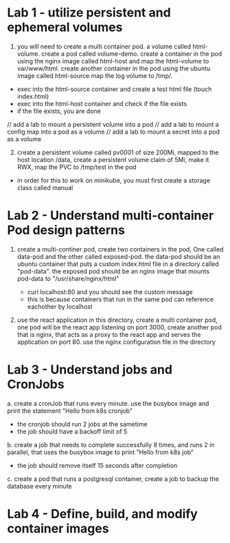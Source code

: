 # Lab 1 - utilize persistent and ephemeral volumes 
1. you will need to create a multi container pod. a volume called html-volume. create a pod called volume-demo. create a container in the pod using the nginx image called html-host and map the html-volume to var/www/html. create another container in the pod using the ubuntu image called html-source map the log volume to /tmp/.
  - exec into the html-source container and create a test html file (touch index.html)
  - exec into the html-host container and check if the file exists
  - if the file exists, you are done 

// add a lab to mount a persistent volume into a pod 
// add a lab to mount a config map into a pod as a volume
// add a lab to mount a secret into a pod as a volume

2. create a persistent volume called pv0001 of size 200Mi, mapped to the host location /data, create a persistent volume claim of 5Mi, make it RWX, map the PVC to /tmp/test in the pod
  - in order for this to work on minikube, you must first create a storage class called manual

# Lab 2 - Understand multi-container Pod design patterns 
1. create a multi-continer pod, create two containers in the pod, One called data-pod and the other called exposed-pod. the data-pod should be an ubuntu container that puts a custom index.html file in a directory called "pod-data". the exposed pod should be an nginx image that mounts pod-data to "/usr/share/nginx/html"
    - curl localhost:80 and you should see the custom message 
    - this is because containers that run in the same pod can reference eachother by localhost 


2. use the react application in this directory, create a multi container pod, one pod will be the react app listening on port 3000, create another pod that is nginx, that acts as a proxy to the react app and serves the application on port 80. use the nginx configuration file in the directory


# Lab 3 - Understand jobs and CronJobs 
a. create a cronJob that runs every minute. use the busybox image and print the statement "Hello from k8s cronjob"
  - the cronjob should run 2 jobs at the sametime 
  - the job should have a backoff limit of 5

b. create a job that needs to complete successfully 8 times, and runs 2 in parallel, that uses the busybox image to print "Hello from k8s job"
  - the job should remove itself 15 seconds after completion

c. create a pod that runs a postgresql container, create a job to backup the database every minute


# Lab 4 - Define, build, and modify container images 